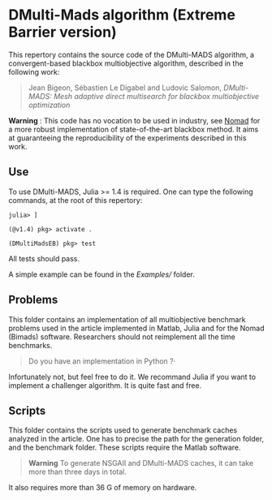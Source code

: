 # DMulti-Mads algorithm (Extreme Barrier version)

This repertory contains the source code of the DMulti-MADS algorithm, a convergent-based blackbox multiobjective algorithm, described in the following work:

> Jean Bigeon, Sébastien Le Digabel and Ludovic Salomon, *DMulti-MADS: Mesh adaptive direct multisearch for blackbox multiobjective optimization*

**Warning** : This code has no vocation to be used in industry, see [Nomad](https://www.gerad.ca/nomad) for a more robust implementation of state-of-the-art blackbox method.
It aims at guaranteeing the reproducibility of the experiments described in this work.

## Use

To use DMulti-MADS, Julia >= 1.4 is required. One can type the following commands, at the root of this repertory:
````
julia> ]

(@v1.4) pkg> activate .

(DMultiMadsEB) pkg> test
````
All tests should pass.

A simple example can be found in the *Examples/* folder.

## Problems

This folder contains an implementation of all multiobjective benchmark problems used in the article implemented in Matlab, Julia and for the Nomad (Bimads) software.
Researchers should not reimplement all the time benchmarks.

> Do you have an implementation in Python ?·

Infortunately not, but feel free to do it. We recommand Julia if you want to implement a challenger algorithm. It is quite fast and free.

## Scripts

This folder contains the scripts used to generate benchmark caches analyzed in the article. One has to precise the path for the generation folder, and the benchmark folder. These scripts require the Matlab software.
> **Warning** To generate NSGAII and DMulti-MADS caches, it can take more than three days in total.

It also requires more than 36 G of memory on hardware.
